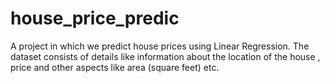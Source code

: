 # house_price_predic

A project in which we predict house prices using Linear Regression.
The dataset consists of details like information about the location of the house , price and other aspects like area (square feet) etc.
